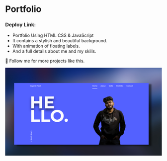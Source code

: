 # Portfolio

### Deploy Link: 

- Portfolio Using HTML CSS & JavaScript
- It contains a stylish and beautiful background.
- With animation of floating labels.
- And a full details about me and my skills.

💙 Follow me for more projects like this.

![preview img](/preview.png)
